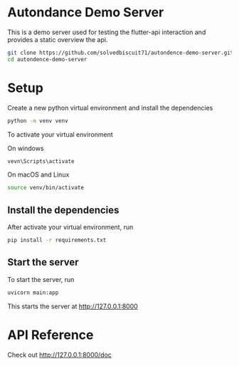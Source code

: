 # Autondance Demo Server

This is a demo server used for testing the flutter-api interaction
and provides a static overview the api.

```bash
git clone https://github.com/solvedbiscuit71/autondence-demo-server.git
cd autondence-demo-server
```

# Setup

Create a new python virtual environment and install the dependencies
```bash
python -m venv venv
```

To activate your virtual environment

On windows
```bash
vevn\Scripts\activate
```

On macOS and Linux
```bash
source venv/bin/activate
```

## Install the dependencies

After activate your virtual environment, run
```bash
pip install -r requirements.txt
```


## Start the server

To start the server, run
```bash
uvicorn main:app
```

This starts the server at http://127.0.0.1:8000

# API Reference

Check out http://127.0.0.1:8000/doc

